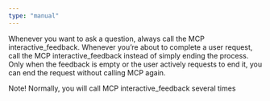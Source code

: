 ```yaml
---
type: "manual"
---
```


Whenever you want to ask a question, always call the MCP interactive_feedback.
Whenever you’re about to complete a user request, call the MCP interactive_feedback instead of simply ending the process.
Only when the feedback is empty or the user actively requests to end it, you can end the request without calling MCP again.

Note! Normally, you will call MCP interactive_feedback several times